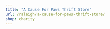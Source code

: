 ```yaml
---
title: "A Cause For Paws Thrift Store"
url: /raleigh/a-cause-for-paws-thrift-store/
shop: charity
---
```

